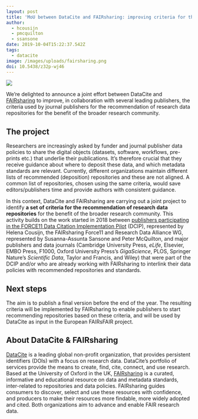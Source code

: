 ```yaml
---
layout: post
title: 'MoU between DataCite and FAIRsharing: improving criteria for the recommendation of data repositories'
author:
  - hcousijn
  - pmcquilton
  - ssansone
date: 2019-10-04T15:22:37.542Z
tags:
  - datacite
image: /images/uploads/fairsharing.png
doi: 10.5438/z32p-wj46
---
```

![](/images/uploads/logo-fairsharing.png)

We’re delighted to announce a joint effort between DataCite and [FAIRsharing](https://fairsharing.org) to improve, in collaboration with several leading publishers, the criteria used by journal publishers for the recommendation of research data repositories for the benefit of the broader research community.

## The project

Researchers are increasingly asked by funder and journal publisher data policies to share the digital objects (datasets, software, workflows, pre-prints etc.) that underlie their publications. It’s therefore crucial that they receive guidance about where to deposit these data, and which metadata standards are relevant. Currently, different organizations maintain different lists of recommended (deposition) repositories and these are not aligned. A common list of repositories, chosen using the same criteria, would save editors/publishers time and provide authors with consistent guidance.

In this context, DataCite and FAIRsharing are carrying out a joint project to identify **a set of criteria for the recommendation of research data repositories** for the benefit of the broader research community. This activity builds on the work started in 2018 between [publishers participating in the FORCE11 Data Citation Implementation Pilot](https://doi.org/10.1038/sdata.2018.259) (DCIP), represented by Helena Cousijn, the FAIRsharing Force11 and Research Data Alliance WG, represented by Susanna-Assunta Sansone and Peter McQuilton, and major publishers and data journals (Cambridge University Press, _eLife_, Elsevier, EMBO Press, F1000, Oxford University Press’s _GigaScience_, PLOS, Springer Nature’s _Scientific Data_, Taylor and Francis, and Wiley) that were part of the DCIP and/or who are already working with FAIRsharing to interlink their data policies with recommended repositories and standards.

## Next steps

The aim is to publish a final version before the end of the year. The resulting criteria will be implemented by FAIRsharing to enable publishers to start recommending repositories based on these criteria, and will be used by DataCite as input in the European FAIRsFAIR project.

## About DataCite & FAIRsharing

[DataCite](https://datacite.org) is a leading global non-profit organization, that provides persistent identifiers (DOIs) with a focus on research data. DataCite’s portfolio of services provide the means to create, find, cite, connect, and use research. Based at the University of Oxford in the UK, [FAIRsharing](https://fairsharing.org/) is a curated, informative and educational resource on data and metadata standards, inter-related to repositories and data policies. FAIRsharing guides consumers to discover, select and use these resources with confidence, and producers to make their resources more findable, more widely adopted and cited. Both organizations aim to advance and enable FAIR research data.
